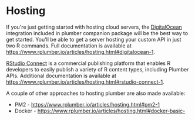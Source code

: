 # Hosting

If you're just getting started with hosting cloud servers, the
[DigitalOcean](https://www.digitalocean.com) integration included in plumber companion
package  will be the best way to get started.
You'll be able to get a server hosting your
custom API in just two R commands. Full documentation is available at
https://www.rplumber.io/articles/hosting.html#digitalocean-1.

[RStudio Connect](https://www.rstudio.com/products/connect/) is a commercial
publishing platform that enables R developers to easily publish a variety of R
content types, including Plumber APIs. Additional documentation is available at
https://www.rplumber.io/articles/hosting.html#rstudio-connect-1.

A couple of other approaches to hosting plumber are also made available:

 - PM2 - https://www.rplumber.io/articles/hosting.html#pm2-1
 - Docker - https://www.rplumber.io/articles/hosting.html#docker-basic-
